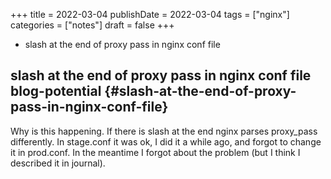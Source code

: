 +++
title = 2022-03-04
publishDate = 2022-03-04
tags = ["nginx"]
categories = ["notes"]
draft = false
+++

-   slash at the end of proxy pass in nginx conf file

<!--more-->


## slash at the end of proxy pass in nginx conf file <span class="tag"><span class="blog_potential">blog-potential</span></span> {#slash-at-the-end-of-proxy-pass-in-nginx-conf-file}

Why is this happening.
If there is slash at the end nginx parses proxy_pass differently.
In stage.conf it was ok, I did it a while ago, and forgot to change it in prod.conf.
In the meantime I forgot about the problem (but I think I described it in journal).
